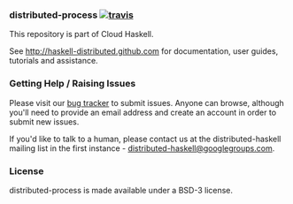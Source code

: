 ### distributed-process [![travis](https://secure.travis-ci.org/haskell-distributed/distributed-process.png)](http://travis-ci.org/haskell-distributed/distributed-process)


This repository is part of Cloud Haskell.

See http://haskell-distributed.github.com for documentation, user guides,
tutorials and assistance.

### Getting Help / Raising Issues

Please visit our [bug tracker](http://cloud-haskell.atlassian.net) to submit
issues. Anyone can browse, although you'll need to provide an email address
and create an account in order to submit new issues.

If you'd like to talk to a human, please contact us at the distributed-haskell
mailing list in the first instance - distributed-haskell@googlegroups.com.

### License

distributed-process is made available under a BSD-3 license.
